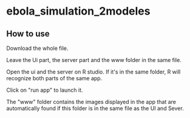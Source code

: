 # ebola_simulation_2modeles
## How to use
Download the whole file.

Leave the Ui part, the server part and the www folder in the same file.

Open the ui and the server on R studio. If it's in the same folder, R will recognize both parts of the same app.

Click on "run app" to launch it.

The "www" folder contains the images displayed in the app that are automatically found if this folder is in the same file as the UI and Sever.

